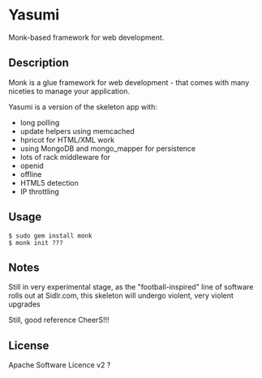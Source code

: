 Yasumi
====

Monk-based framework for web development.

Description
-----------

Monk is a glue framework for web development - that comes with 
many niceties to manage your application.

Yasumi is a version of the skeleton app with:
- long polling
- update helpers using memcached
- hpricot for HTML/XML work
- using MongoDB and mongo_mapper for persistence
- lots of rack middleware for
- openid
- offline
- HTML5 detection
- IP throttling

Usage
-----
    $ sudo gem install monk
    $ monk init ???

Notes
-----
Still in very experimental stage, as the "football-inspired" line of software rolls out at Sidlr.com, this skeleton will undergo violent, very violent upgrades

Still, good reference
CheerS!!!

License
-------
Apache Software Licence v2 ?
